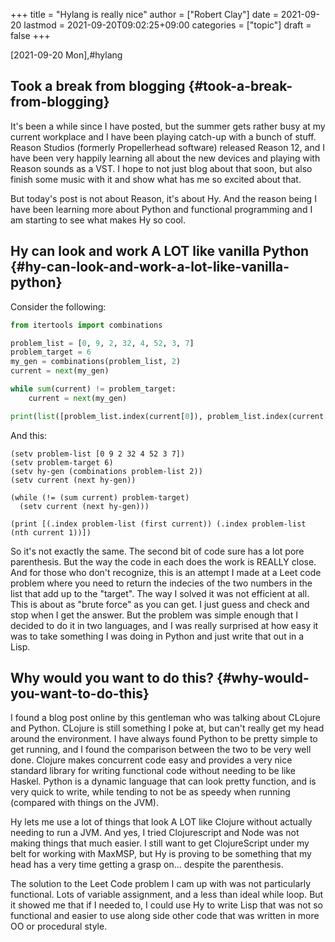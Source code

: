 +++
title = "Hylang is really nice"
author = ["Robert Clay"]
date = 2021-09-20
lastmod = 2021-09-20T09:02:25+09:00
categories = ["topic"]
draft = false
+++

<span class="timestamp-wrapper"><span class="timestamp">[2021-09-20 Mon]</span></span>,#hylang


## Took a break from blogging {#took-a-break-from-blogging}

It's been a while since I have posted, but the summer gets rather busy at
my current workplace and I have been playing catch-up with a bunch of
stuff. Reason Studios (formerly Propellerhead software) released Reason 12,
and I have been very happily learning all about the new devices and playing
with Reason sounds as a VST. I hope to not just blog about that soon, but
also finish some music with it and show what has me so excited about that.

But today's post is not about Reason, it's about Hy. And the reason being I
have been learning more about Python and functional programming and I am
starting to see what makes Hy so cool.


## Hy can look and work A LOT like vanilla Python {#hy-can-look-and-work-a-lot-like-vanilla-python}

Consider the following:

<a id="code-snippet--Two-sum"></a>
```python
from itertools import combinations

problem_list = [0, 9, 2, 32, 4, 52, 3, 7]
problem_target = 6
my_gen = combinations(problem_list, 2)
current = next(my_gen)

while sum(current) != problem_target:
    current = next(my_gen)

print(list([problem_list.index(current[0]), problem_list.index(current[1])]))
```

And this:

<a id="code-snippet--two-sum-hy"></a>
```hy
(setv problem-list [0 9 2 32 4 52 3 7])
(setv problem-target 6)
(setv hy-gen (combinations problem-list 2))
(setv current (next hy-gen))

(while (!= (sum current) problem-target)
  (setv current (next hy-gen)))

(print [(.index problem-list (first current)) (.index problem-list (nth current 1))])
```

So it's not exactly the same. The second bit of code sure has a lot pore
parenthesis. But the way the code in each does the work is REALLY close. And for
those who don't recognize, this is an attempt I made at a Leet code problem
where you need to return the indecies of the two numbers in the list that add up
to the "target". The way I solved it was not efficient at all. This is about as
"brute force" as you can get. I just guess and check and stop when I get the
answer. But the problem was simple enough that I decided to do it in two
languages, and I was really surprised at how easy it was to take something I was
doing in Python and just write that out in a Lisp.


## Why would you want to do this? {#why-would-you-want-to-do-this}

I found a blog post online by this gentleman who was talking about CLojure
and Python. CLojure is still something I poke at, but can't really get my
head around the environment. I have always found Python to be pretty simple
to get running, and I found the comparison between the two to be very well
done. Clojure makes concurrent code easy and provides a very nice standard
library for writing functional code without needing to be like Haskel.
Python is a dynamic language that can look pretty function, and is very
quick to write, while tending to not be as speedy when running (compared
with things on the JVM).

Hy lets me use a lot of things that look A LOT like Clojure without
actually needing to run a JVM. And yes, I tried Clojurescript and Node was
not making things that much easier. I still want to get ClojureScript under
my belt for working with MaxMSP, but Hy is proving to be something that my
head has a very time getting a grasp on... despite the parenthesis.

The solution to the Leet Code problem I cam up with was not particularly
functional. Lots of variable assignment, and a less than ideal while loop.
But it showed me that if I needed to, I could use Hy to write Lisp that was
not so functional and easier to use along side other code that was written
in more OO or procedural style.

